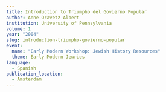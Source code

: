 ```yaml
---
title: Introduction to Triumpho del Govierno Popular
author: Anne Oravetz Albert
institution: University of Pennsylvania
volume: 1
year: "2004"
slug: introduction-triumpho-govierno-popular
event:
  name: "Early Modern Workshop: Jewish History Resources"
  theme: Early Modern Jewries
language:
  - Spanish
publication_location:
  - Amsterdam
---
```

